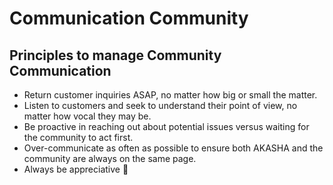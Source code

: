 # Communication Community

## Principles to manage Community Communication

- Return customer inquiries ASAP, no matter how big or small the matter.
- Listen to customers and seek to understand their point of view, no matter how vocal they may be.
- Be proactive in reaching out about potential issues versus waiting for the community to act first.
- Over-communicate as often as possible to ensure both AKASHA and the community are always on the same page.
- Always be appreciative :pray: